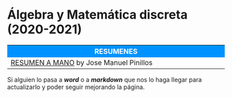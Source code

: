 # Álgebra y Matemática discreta (2020-2021)



<table>  
	<tr style="background-color: rgb(0, 147, 255);">
    	<th width="60%" style="color:#FFFFFF">RESUMENES</th>
	</tr>   
    <tr>
		<td><a href="Resumenes/Álgebra y Matemática discreta.pdf">RESUMEN A MANO</a> by Jose Manuel Pinillos</td>
    </tr>    
</table>


Si alguien lo pasa a ***word*** o a ***markdown*** que nos lo haga llegar para actualizarlo y poder seguir mejorando la página.

